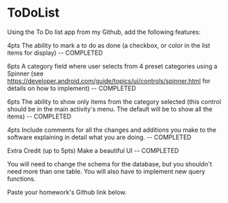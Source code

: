 # ToDoList


Using the To Do list app from my Github, add the following features:

4pts The ability to mark a to do as done (a checkbox, or color in the list items for display) -- COMPLETED

6pts A category field where user selects from 4 preset categories using a Spinner (see https://developer.android.com/guide/topics/ui/controls/spinner.html for details on how to implement) -- COMPLETED

6pts The ability to show only items from the category selected (this control should be in the main activity's menu. The default will be to show all the items) -- COMPLETED

4pts Include comments for all the changes and additions you make to the software explaining in detail what you are doing. -- COMPLETED

Extra Credit (up to 5pts) Make a beautiful UI -- COMPLETED

You will need to change the schema for the database, but you shouldn't need more than one table. You will also have to implement new query functions.

Paste your homework's Github link below.
